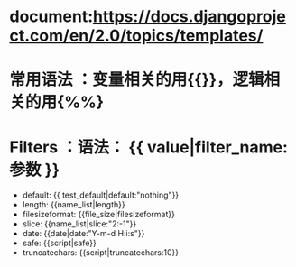 # document:https://docs.djangoproject.com/en/2.0/topics/templates/
# 常用语法 ：变量相关的用{{}}，逻辑相关的用{%%}
# Filters ：语法： {{ value|filter_name:参数 }}
* default: {{ test_default|default:"nothing"}}
* length: {{name_list|length}}
* filesizeformat: {{file_size|filesizeformat}}
* slice:  {{name_list|slice:"2:-1"}}
* date:   {{date|date:"Y-m-d H:i:s"}}
* safe:   {{script|safe}}
* truncatechars:  {{script|truncatechars:10}}
